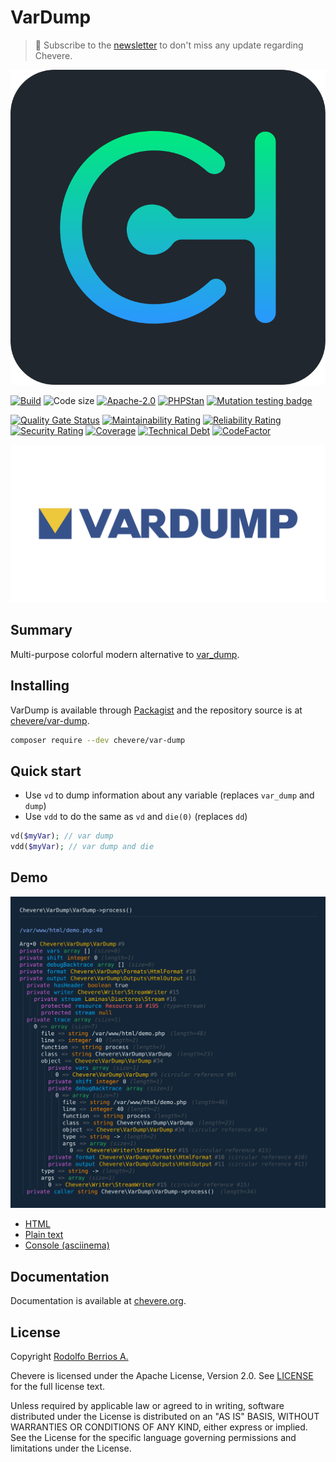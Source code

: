 # VarDump

> 🔔 Subscribe to the [newsletter](https://chv.to/chevere-newsletter) to don't miss any update regarding Chevere.

![Chevere](chevere.svg)

[![Build](https://img.shields.io/github/actions/workflow/status/chevere/var-dump/test.yml?branch=1.0&style=flat-square)](https://github.com/chevere/var-dump/actions)
![Code size](https://img.shields.io/github/languages/code-size/chevere/var-dump?style=flat-square)
[![Apache-2.0](https://img.shields.io/github/license/chevere/var-dump?style=flat-square)](LICENSE)
[![PHPStan](https://img.shields.io/badge/PHPStan-level%209-blueviolet?style=flat-square)](https://phpstan.org/)
[![Mutation testing badge](https://img.shields.io/endpoint?style=flat-square&url=https%3A%2F%2Fbadge-api.stryker-mutator.io%2Fgithub.com%2Fchevere%2Fvar-dump%2F1.0)](https://dashboard.stryker-mutator.io/reports/github.com/chevere/var-dump/1.0)

[![Quality Gate Status](https://sonarcloud.io/api/project_badges/measure?project=chevere_var-dump&metric=alert_status)](https://sonarcloud.io/dashboard?id=chevere_var-dump)
[![Maintainability Rating](https://sonarcloud.io/api/project_badges/measure?project=chevere_var-dump&metric=sqale_rating)](https://sonarcloud.io/dashboard?id=chevere_var-dump)
[![Reliability Rating](https://sonarcloud.io/api/project_badges/measure?project=chevere_var-dump&metric=reliability_rating)](https://sonarcloud.io/dashboard?id=chevere_var-dump)
[![Security Rating](https://sonarcloud.io/api/project_badges/measure?project=chevere_var-dump&metric=security_rating)](https://sonarcloud.io/dashboard?id=chevere_var-dump)
[![Coverage](https://sonarcloud.io/api/project_badges/measure?project=chevere_var-dump&metric=coverage)](https://sonarcloud.io/dashboard?id=chevere_var-dump)
[![Technical Debt](https://sonarcloud.io/api/project_badges/measure?project=chevere_var-dump&metric=sqale_index)](https://sonarcloud.io/dashboard?id=chevere_var-dump)
[![CodeFactor](https://www.codefactor.io/repository/github/chevere/var-dump/badge)](https://www.codefactor.io/repository/github/chevere/var-dump)

![VarDump](.github/banner/var-dump-logo.svg)

## Summary

Multi-purpose colorful modern alternative to [var_dump](https://www.php.net/manual/function.var-dump.php).

## Installing

VarDump is available through [Packagist](https://packagist.org/packages/chevere/var-dump) and the repository source is at [chevere/var-dump](https://github.com/chevere/var-dump).

```sh
composer require --dev chevere/var-dump
```

## Quick start

* Use `vd` to dump information about any variable (replaces `var_dump` and `dump`)
* Use `vdd` to do the same as `vd` and `die(0)` (replaces `dd`)

```php
vd($myVar); // var dump
vdd($myVar); // var dump and die
```

## Demo

![HTML demo](demo/demo.svg)

* [HTML](https://chevere.github.io/var-dump/demo/output/html.html)
* [Plain text](https://chevere.github.io/var-dump/demo/output/plain.txt)
* [Console (asciinema)](https://asciinema.org/a/496889)

## Documentation

Documentation is available at [chevere.org](https://chevere.org/packages/var-dump).

## License

Copyright [Rodolfo Berrios A.](https://rodolfoberrios.com/)

Chevere is licensed under the Apache License, Version 2.0. See [LICENSE](LICENSE) for the full license text.

Unless required by applicable law or agreed to in writing, software distributed under the License is distributed on an "AS IS" BASIS, WITHOUT WARRANTIES OR CONDITIONS OF ANY KIND, either express or implied. See the License for the specific language governing permissions and limitations under the License.
